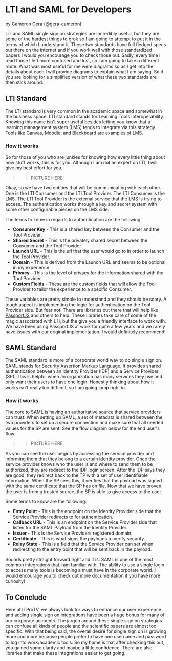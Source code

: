 # LTI and SAML for Developers

by Cameron Gera (@gera-cameron)

LTI and SAML single sign on strategies are incredibly useful, but they are some of the hardest things to grok so I am going to attempt to put it in the terms of which I understand it.
These two standards have full fledged specs out there on the internet and if you work well with those standardized papers I would you encourage you to check those out.
Sadly, every time I read those I left more confused and lost, so I am going to take a different route.
What was most useful for me were diagrams so as I get into the details about each I will provide diagrams to explain what I am saying.
So if you are looking for a simplified version of what these two standards are then stick around.

## LTI Standard

The LTI standard is very common in the academic space and somewhat in the business space.
LTI standard stands for Learning Tools Interoperability.
Knowing this name isn't super useful besides letting you know that a learning management system (LMS) tends to integrate via this strategy.
Tools like Canvas, Moodle, and Blackboard are examples of LMS.

### How it works

So for those of you who are junkies for knowing how every little thing about how stuff works, this is for you.
Although I am not an expert on LTI, I will give my best effort for you.

>> PICTURE HERE

Okay, so we have two entities that will be communicating with each other.
One is the LTI Consumer and the LTI Tool Provider.
The LTI Consumer is the LMS.
The LTI Tool Provider is the external service that the LMS is trying to access.
The authentication works through a key and secret system with some other configurable pieces on the LMS side.

The terms to know in regards to authentication are the following:

- **Consumer Key** - This is a shared key between the Consumer and the Tool Provider.
- **Shared Secret** - This is the privately shared secret between the Consumer and the Tool Provider.
- **Launch URL** - This is the url that the user would go to in order to launch the Tool Provider.
- **Domain** - This is derived from the Launch URL and seems to be optional in my experience.
- **Privacy** - This is the level of privacy for the information shared with the Tool Provider.
- **Custom Fields** - These are the custom fields that will allow the Tool Provider to tailor the experience to a specific Consumer.

These variables are pretty simple to understand and they should be scary.
A tough aspect is implementing the logic for authentication on the Tool Provider side.
But fear not!
There are libraries out there that will help like [PassportJS](http://www.passportjs.org/packages/passport-lti) and others to help.
These libraries take care of some of the magic associated with LTI, but the give you a friendly interface to work with.
We have been using PassportJS at work for quite a few years and we rarely have issues with our original implementation.
I would definitely recommend!

## SAML Standard

The SAML standard is more of a corporate world way to do single sign on.
SAML stands for Security Assertion Markup Language.
It provides shared authentication between an Identity Provider (IDP) and a Service Provider (SP).
This is helpful when an organization has many services they use and only want their users to have one login.
Honestly thinking about how it works isn't really too difficult, so I am going jump right in.

### How it works

The core to SAML is having an authoritative source that service providers can trust.
When setting up SAML, a set of metadata is shared between the two providers to set up a secure connection and make sure that all needed values for the SP are sent.
See the flow diagram below for the end user's flow.

>> PICTURE HERE

As you can see the user begins by accessing the service provider and informing them that they belong to a certain identity provider.
Once the service provider knows who the user is and where to send them to be authorized, they are redirect to the IDP login screen.
After the IDP says they are good, they redirect back to the TP with a set of user identifiable information.
When the SP sees this, it verifies that the payload was signed with the same certificate that the SP has on file.
Now that we have proven the user is from a trusted source, the SP is able to give access to the user.

Some terms to know are the following:

- **Entry Point** - This is the endpoint on the Identity Provider side that the Service Provider redirects to for authentication.
- **Callback URL** - This is an endpoint on the Service Provider side that listen for the SAML Payload from the Identity Provider.
- **Issuer** - This is the Service Providers registered domain.
- **Certificate** - This is what signs the payloads to verify security.
- **Relay State** - This is a field that the Service Provider can set when redirecting to the entry point that will be sent back in the payload.


Sounds pretty straight forward right and it is.
SAML is one of the most common integrations that I am familiar with.
The ability to use a single login to access many tools is becoming a must have in the corporate world.
I would encourage you to check out more documentation if you have more curiosity!

## To Conclude

Here at ITProTV, we always look for ways to enhance our user experience and adding single sign on integrations have been a huge bonus for many of our corporate accounts.
The jargon around these single sign on strategies can confuse all kinds of people and the scientific papers are almost too specific.
With that being said, the overall desire for single sign on is growing more and more because people prefer to have one username and password to log into work/academic tools.
So my home is that after checking this out, you gained some clarity and maybe a little confidence.
There are also libraries that make these integrations easier to get going.
